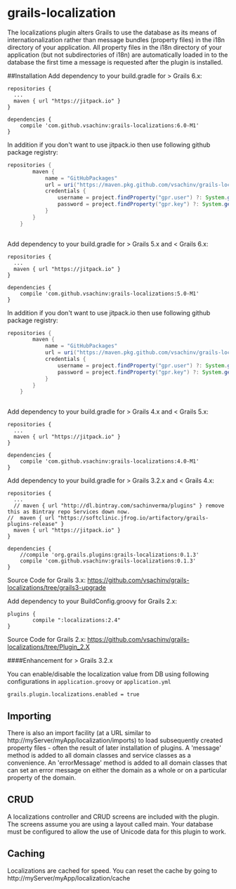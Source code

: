 grails-localization
===================

The localizations plugin alters Grails to use the database as its means of
internationalization rather than message bundles (property files) in the i18n
directory of your application. All property files in the i18n directory of your
application (but not subdirectories of i18n) are automatically loaded in to the
database the first time a message is requested after the plugin is installed.

##Installation
Add dependency to your build.gradle for > Grails 6.x:

```
repositories {
  ...
  maven { url "https://jitpack.io" }
}

dependencies {
    compile 'com.github.vsachinv:grails-localizations:6.0-M1'
}
```

In addition if you don't want to use jitpack.io then use following github package registry:

```groovy
repositories {
        maven {
            name = "GitHubPackages"
            url = uri("https://maven.pkg.github.com/vsachinv/grails-localizations")
            credentials {
                username = project.findProperty("gpr.user") ?: System.getenv("GITHUB_USERNAME")
                password = project.findProperty("gpr.key") ?: System.getenv("GITHUB_TOKEN")
            }
        }
    }
    
```  



Add dependency to your build.gradle for > Grails 5.x and < Grails 6.x:

```
repositories {
  ...
  maven { url "https://jitpack.io" }
}

dependencies {
    compile 'com.github.vsachinv:grails-localizations:5.0-M1'
}
```

In addition if you don't want to use jitpack.io then use following github package registry:

```groovy
repositories {
        maven {
            name = "GitHubPackages"
            url = uri("https://maven.pkg.github.com/vsachinv/grails-localizations")
            credentials {
                username = project.findProperty("gpr.user") ?: System.getenv("GITHUB_USERNAME")
                password = project.findProperty("gpr.key") ?: System.getenv("GITHUB_TOKEN")
            }
        }
    }
    
```    

Add dependency to your build.gradle for > Grails 4.x and < Grails 5.x:

```
repositories {
  ...
  maven { url "https://jitpack.io" }
}

dependencies {
    compile 'com.github.vsachinv:grails-localizations:4.0-M1'
}
```

Add dependency to your build.gradle for > Grails 3.2.x and < Grails 4.x:

```
repositories {
  ...
  // maven { url "http://dl.bintray.com/sachinverma/plugins" } remove this as Bintray repo Services down now.
//  maven { url "https://softclinic.jfrog.io/artifactory/grails-plugins-release" }
  maven { url "https://jitpack.io" }
}

dependencies {
    //compile 'org.grails.plugins:grails-localizations:0.1.3'
    compile 'com.github.vsachinv:grails-localizations:0.1.3'
}
```
Source Code for Grails 3.x: https://github.com/vsachinv/grails-localizations/tree/grails3-upgrade


Add dependency to your BuildConfig.groovy for Grails 2.x:

```
plugins {
        compile ":localizations:2.4"
}
```
Source Code for Grails 2.x:
https://github.com/vsachinv/grails-localizations/tree/Plugin_2.X

####Enhancement for > Grails 3.2.x

You can enable/disable the localization value from DB using following configurations in `application.groovy` or `application.yml`

```
grails.plugin.localizations.enabled = true
```

Importing
----------

There is also an import facility (at a URL similar to
http://myServer/myApp/localization/imports) to load subsequently created
property files - often the result of later installation of plugins. A 'message'
method is added to all domain classes and service classes as a convenience. An
'errorMessage' method is added to all domain classes that can set an error
message on either the domain as a whole or on a particular property of the
domain. 

CRUD
----

A localizations controller and CRUD screens are included with the plugin.
The screens assume you are using a layout called main. Your database must be
configured to allow the use of Unicode data for this plugin to work.

Caching
-------

Localizations are cached for speed. You can reset the cache by going to 
http://myServer/myApp/localization/cache

